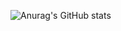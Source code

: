 
![Anurag's GitHub stats](https://github-readme-stats.vercel.app/api?username=Mardinyo&show_icons=true&theme=radical)

